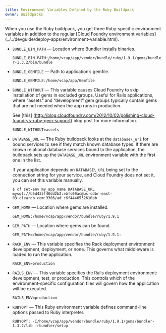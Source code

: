 ```yaml
---
title: Environment Variables Defined by the Ruby Buildpack
owner: Buildpacks
---
```


<strong></strong>

When you use the Ruby buildpack, you get three Ruby-specific environment
variables in addition to the regular [Cloud Foundry environment variables]
(../../devguide/deploy-apps/environment-variable.html).

* `BUNDLE_BIN_PATH` — Location where Bundler installs binaries.

    `BUNDLE_BIN_PATH:/home/vcap/app/vendor/bundle/ruby/1.9.1/gems/bundler-1.3.2/bin/bundle`

* `BUNDLE_GEMFILE` — Path to application’s gemfile.

    `BUNDLE_GEMFILE:/home/vcap/app/Gemfile`

* `BUNDLE_WITHOUT` — This variable causes Cloud Foundry to skip installation
of gems in excluded groups.
Useful for Rails applications, where “assets” and “development” gem groups
typically contain gems that are not needed when the app runs in production.

    See [this]
    (http://blog.cloudfoundry.com/2012/10/02/polishing-cloud-foundrys-ruby-gem-support)
    blog post for more information.

    `BUNDLE_WITHOUT=assets`

* `DATABASE_URL` — The Ruby buildpack looks at the `database\_uri` for bound services to see if they
match known database types.
If there are known relational database services bound to the application, the
buildpack sets up the `DATABASE_URL` environment variable with the first one in
the list.

    If your application depends on `DATABASE\_URL` being set to the connection string
    for your service, and Cloud Foundry does not set it, you can set this variable
    manually.

    `$ cf set-env my_app_name DATABASE_URL mysql://b5d435f40dd2b2:ebfc00ac@us-cdbr-east-03.cleardb.com:3306/ad_c6f4446532610ab`

* `GEM_HOME` — Location where gems are installed.

    `GEM_HOME:/home/vcap/app/vendor/bundle/ruby/1.9.1`

* `GEM_PATH` — Location where gems can be found.

    `GEM_PATH=/home/vcap/app/vendor/bundle/ruby/1.9.1:`

* `RACK_ENV` — This variable specifies the Rack deployment environment: development,
deployment, or none.
This governs what middleware is loaded to run the application.

    `RACK_ENV=production`

* `RAILS_ENV` — This variable specifies the Rails deployment environment: development, test, or
production.
This controls which of the environment-specific configuration files will govern
how the application will be executed.

     `RAILS_ENV=production`

* `RUBYOPT` — This Ruby environment variable defines command-line options passed to Ruby
interpreter.

    `RUBYOPT: -I/home/vcap/app/vendor/bundle/ruby/1.9.1/gems/bundler-1.3.2/lib -rbundler/setup`
